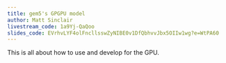 ```yaml
---
title: gem5's GPGPU model
author: Matt Sinclair
livestream_code: 1a9Yj-QaQoo
slides_code: EVrhvLYF4olFncllsswZyNIBE0v1DfQbhvvJbx5OIIw1wg?e=WtPA60
---
```


This is all about how to use and develop for the GPU.
